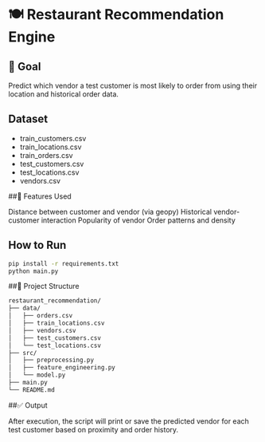 # 🍽️ Restaurant Recommendation Engine

## 🚀 Goal
Predict which vendor a test customer is most likely to order from using their location and historical order data.

## Dataset
- train_customers.csv
- train_locations.csv
- train_orders.csv
- test_customers.csv
- test_locations.csv
- vendors.csv

##🧠 Features Used

Distance between customer and vendor (via geopy)
Historical vendor-customer interaction
Popularity of vendor
Order patterns and density


## How to Run

```bash
pip install -r requirements.txt
python main.py
```
##🧪 Project Structure
```bash
restaurant_recommendation/
├── data/
│   ├── orders.csv
│   ├── train_locations.csv
│   ├── vendors.csv
│   ├── test_customers.csv
│   └── test_locations.csv
├── src/
│   ├── preprocessing.py
│   ├── feature_engineering.py
│   └── model.py
├── main.py
└── README.md

```
##✅ Output

After execution, the script will print or save the predicted vendor for each test customer based on proximity and order history.
